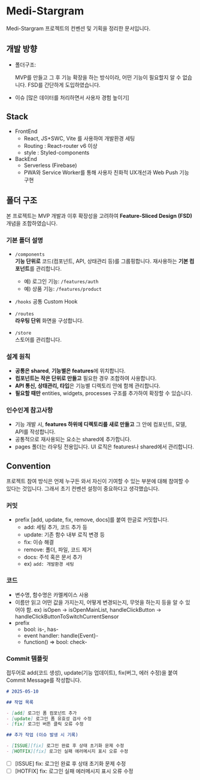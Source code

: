 # Medi-Stargram

Medi-Stargram 프로젝트의 컨벤션 및 기획을 정리한 문서입니다.

## 개발 방향

- 폴더구조:

  MVP를 만들고 그 후 기능 확장을 하는 방식이라, 어떤 기능이 필요할지 알 수 없습니다. FSD를 간단하게 도입하였습니다.

- 이슈 [많은 데이터를 처리하면서 사용자 경험 높이기]

## Stack

- FrontEnd
  - React, JS+SWC, Vite 를 사용하여 개발환경 세팅
  - Routing : React-router v6 이상
  - style : Styled-components
- BackEnd
  - Serverless (Firebase)
  - PWA와 Service Worker를 통해 사용자 친화적 UX개선과 Web Push 기능 구현

## 폴더 구조

본 프로젝트는 MVP 개발과 이후 확장성을 고려하여 **Feature-Sliced Design (FSD)** 개념을 조합하였습니다.

### 기본 폴더 설명

- `/components`  
  **기능 단위로** 코드(컴포넌트, API, 상태관리 등)를 그룹핑합니다. 재사용하는 **기본 컴포넌트**를 관리합니다.
  - 예) 로그인 기능: `/features/auth`
  - 예) 상품 기능: `/features/product`

- `/hooks`
  공통 Custom Hook

- `/routes`  
  **라우팅 단위** 화면을 구성합니다.  

- `/store`  
  스토어를 관리합니다.

### 설계 원칙

- **공통은 shared**, **기능별은 features**에 위치합니다.
- **컴포넌트는 작은 단위로 만들고** 필요한 경우 조합하여 사용합니다.
- **API 통신, 상태관리, 타입**은 기능별 디렉토리 안에 함께 관리합니다.
- **필요할 때만** entities, widgets, processes 구조를 추가하여 확장할 수 있습니다.

### 인수인계 참고사항

- 기능 개발 시, **features 하위에 디렉토리를 새로 만들고** 그 안에 컴포넌트, 모델, API를 작성합니다.
- 공통적으로 재사용되는 요소는 shared에 추가합니다.
- pages 폴더는 라우팅 전용입니다. UI 로직은 features나 shared에서 관리합니다.

## Convention

프로젝트 참여 방식은 언제 누구든 와서 자신이 기여할 수 있는 부분에 대해 참여할 수 있다는 것입니다. 그래서 초기 컨벤션 설정이 중요하다고 생각했습니다.

### 커밋

- prefix [add, update, fix, remove, docs]를 붙여 한글로 커밋합니다.
  - add: 세팅 추가, 코드 추가 등
  - update: 기존 함수 내부 로직 변경 등
  - fix: 이슈 해결
  - remove: 폴더, 파일, 코드 제거
  - docs: 주석 혹은 문서 추가
  - ex) `add: 개발환경 세팅`

### 코드

- 변수명, 함수명은 카멜케이스 사용
- 이름만 읽고 어떤 값을 가지는지, 어떻게 변경되는지, 무엇을 하는지 등을 알 수 있어야 함.
  ex) isOpen -> isOpenMainList, handleClickButton -> handleClickButtonToSwitchCurrentSensor
- prefix
  - bool: is-, has-
  - event handler: handle{Event}-
  - function() => bool: check-

### Commit 템플릿

접두어로 add(코드 생성), update(기능 업데이트), fix(버그, 에러 수정)을 붙여 Commit Message를 작성합니다. 

```md
# 2025-05-10

## 작업 목록

- [add] 로그인 폼 컴포넌트 추가
- [update] 로그인 폼 유효성 검사 수정
- [fix] 로그인 버튼 클릭 오류 수정

## 추가 작업 (이슈 발생 시 기록)

- [ISSUE][fix] 로그인 완료 후 상태 초기화 문제 수정
- [HOTFIX][fix] 로그인 실패 에러메시지 표시 오류 수정
```

- [ ] [ISSUE] fix: 로그인 완료 후 상태 초기화 문제 수정
- [ ] [HOTFIX] fix: 로그인 실패 에러메시지 표시 오류 수정
```
